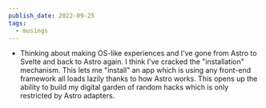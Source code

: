 ```yaml
---
publish_date: 2022-09-25
tags:
  - musings
---
```

- Thinking about making OS-like experiences and I've gone from Astro to Svelte and back to Astro again. I think I've cracked the "installation" mechanism. This lets me "install" an app which is using any front-end framework all loads lazily thanks to how Astro works. This opens up the ability to build my digital garden of random hacks which is only restricted by Astro adapters.

